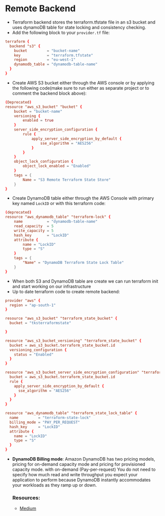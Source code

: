 # Remote Backend
- Terraform backend stores the terraform.tfstate file in an s3 bucket and uses dynamoDB table for state locking and consistency checking.
- Add the following block to your `provider.tf` file:
```conf
terraform {
  backend "s3" {
    bucket         = "bucket-name"
    key            = "terraform.tfstate"
    region         = "eu-west-1"
    dynamodb_table = "dynamodb-table-name"
  }
}
```
- Create AWS S3 bucket either through the AWS console or by applying the following code(make sure to run either as separate project or to comment the backend block above):
```conf
(Deprecated)
resource "aws_s3_bucket" "bucket" {
    bucket = "bucket-name"
    versioning {
        enabled = true
    }
    server_side_encryption_configuration {
        rule {
            apply_server_side_encryption_by_default {
                sse_algorithm = "AES256"
            }
        }
    }
    object_lock_configuration {
        object_lock_enabled = "Enabled"
    }
    tags = {
        Name = "S3 Remote Terraform State Store"
    }
}
```
- Create DynamoDB table either through the AWS Console with primary key named `LockID` or with this terraform code:
```conf
(deprecated)
resource "aws_dynamodb_table" "terraform-lock" {
    name           = "dynamodb-table-name"
    read_capacity  = 5
    write_capacity = 5
    hash_key       = "LockID"
    attribute {
        name = "LockID"
        type = "S"
    }
    tags = {
        "Name" = "DynamoDB Terraform State Lock Table"
    }
}
```
- When both S3 and DynamoDB table are create we can run terraform init and start working on our infrastructure
- Up to date terraform code to create remote backend:
```conf
provider "aws" {
  region = "ap-south-1"      
}

resource "aws_s3_bucket" "terraform_state_bucket" {
  bucket = "tksterraformstate"

}

resource "aws_s3_bucket_versioning" "terraform_state_bucket" {
  bucket = aws_s3_bucket.terraform_state_bucket.id
  versioning_configuration {
    status = "Enabled"
  }
}

resource "aws_s3_bucket_server_side_encryption_configuration" "terraform_state_bucket" {
  bucket = aws_s3_bucket.terraform_state_bucket.id
  rule {
    apply_server_side_encryption_by_default {
      sse_algorithm = "AES256"
    }
  }
}

resource "aws_dynamodb_table" "terraform_state_lock_table" {
  name         = "terraform-state-lock"
  billing_mode = "PAY_PER_REQUEST"
  hash_key     = "LockID"
  attribute {
    name = "LockID"
    type = "S"
  }
}
```
- **DynamoDB Billing mode**:  Amazon DynamoDB has two pricing models, pricing for on-demand capacity mode and pricing for provisioned capacity mode. with on-demand (Pay-per-request) You do not need to specify how much read and write throughput you expect your application to perform because DynamoDB instantly accommodates your workloads as they ramp up or down.

  ### Resources:
  - [Medium](https://medium.com/@shantayyaswami/how-to-create-a-remote-backend-on-aws-using-terraform-c4c65d7a02e9)
